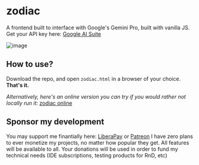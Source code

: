 # zodiac
A frontend built to interface with Google's Gemini Pro, built with vanilla JS. Get your API key here: [Google AI Suite](https://makersuite.google.com/app/apikey)

![image](https://github.com/faetalize/zodiac/assets/134988598/914ff978-2611-4e9f-b00f-55966b238dcb)
## How to use?
Download the repo, and open `zodiac.html` in a browser of your choice. **That's it.**

*Alternatively, here's an online version you can try if you would rather not locally run it:* [zodiac online](https://faetalize.github.io/zodiac/zodiac.html)
## Sponsor my development
You may support me finantially here: [LiberaPay](https://liberapay.com/faetalize) or [Patreon](https://patreon.com/faetalize)
I have zero plans to ever monetize my projects, no matter how popular they get. All features will be available to all. Your donations will be used in order to fund my technical needs (IDE subscriptions, testing products for RnD, etc)
